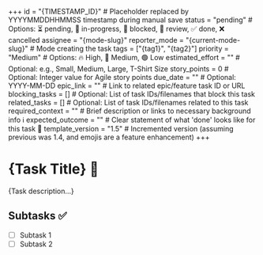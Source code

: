 +++
id = "{TIMESTAMP_ID}" # Placeholder replaced by YYYYMMDDHHMMSS timestamp during manual save
status = "pending" # Options: ⏳ pending, 🚧 in-progress, 🛑 blocked, 👀 review, ✅ done, ❌ cancelled
assignee = "{mode-slug}"
reporter_mode = "{current-mode-slug}" # Mode creating the task
tags = ["{tag1}", "{tag2}"]
priority = "Medium"  # Options: 🔥 High, 🔶 Medium, 🟢 Low
estimated_effort = "" # Optional: e.g., Small, Medium, Large, T-Shirt Size
story_points = 0 # Optional: Integer value for Agile story points
due_date = "" # Optional: YYYY-MM-DD
epic_link = ""       # Link to related epic/feature task ID or URL
blocking_tasks = [] # Optional: List of task IDs/filenames that block this task
related_tasks = []  # Optional: List of task IDs/filenames related to this task
required_context = "" # Brief description or links to necessary background info ℹ️
expected_outcome = "" # Clear statement of what 'done' looks like for this task 🎯
template_version = "1.5" # Incremented version (assuming previous was 1.4, and emojis are a feature enhancement)
+++

# {Task Title} 📌

{Task description…}

## Subtasks ✅

*   [ ] Subtask 1
*   [ ] Subtask 2
